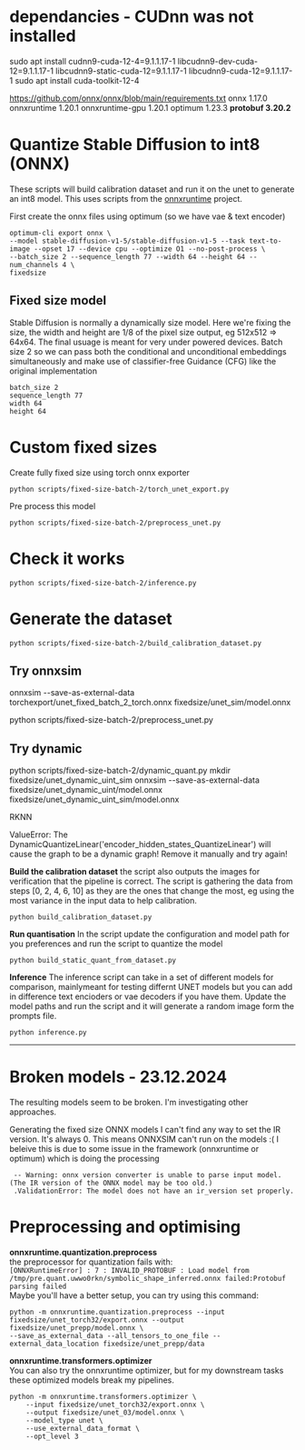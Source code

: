 # dependancies - CUDnn was not installed

sudo apt install cudnn9-cuda-12-4=9.1.1.17-1 libcudnn9-dev-cuda-12=9.1.1.17-1 libcudnn9-static-cuda-12=9.1.1.17-1 libcudnn9-cuda-12=9.1.1.17-1
sudo apt install cuda-toolkit-12-4

https://github.com/onnx/onnx/blob/main/requirements.txt
onnx                     1.17.0
onnxruntime              1.20.1
onnxruntime-gpu          1.20.1
optimum                  1.23.3
**protobuf                 3.20.2**

# Quantize Stable Diffusion to int8 (ONNX)
These scripts will build calibration dataset and run it on the unet to generate an int8 model.
This uses scripts from the [onnxruntime](https://github.com/microsoft/onnxruntime) project.

First create the onnx files using optimum (so we have vae & text encoder)
```
optimum-cli export onnx \
--model stable-diffusion-v1-5/stable-diffusion-v1-5 --task text-to-image --opset 17 --device cpu --optimize O1 --no-post-process \
--batch_size 2 --sequence_length 77 --width 64 --height 64 --num_channels 4 \
fixedsize
```
## Fixed size model
Stable Diffusion is normally a dynamically size model. Here we're fixing the size, the width and height are 1/8 of the pixel size output, eg 512x512 => 64x64. The final usuage is meant for very under powered devices. Batch size 2 so we can pass both the conditional and unconditional embeddings simultaneously and make use of classifier-free Guidance (CFG) like the original implementation  

```
batch_size 2   
sequence_length 77  
width 64  
height 64  
```
# Custom fixed sizes
Create fully fixed size using torch onnx exporter
```
python scripts/fixed-size-batch-2/torch_unet_export.py
```
Pre process this model

```
python scripts/fixed-size-batch-2/preprocess_unet.py
```
# Check it works
```
python scripts/fixed-size-batch-2/inference.py
```
# Generate the dataset
```
python scripts/fixed-size-batch-2/build_calibration_dataset.py
```


## Try onnxsim

onnxsim --save-as-external-data torchexport/unet_fixed_batch_2_torch.onnx fixedsize/unet_sim/model.onnx

python scripts/fixed-size-batch-2/preprocess_unet.py

## Try dynamic
python scripts/fixed-size-batch-2/dynamic_quant.py
mkdir fixedsize/unet_dynamic_uint_sim
onnxsim --save-as-external-data fixedsize/unet_dynamic_uint/model.onnx fixedsize/unet_dynamic_uint_sim/model.onnx


RKNN

ValueError: The DynamicQuantizeLinear('encoder_hidden_states_QuantizeLinear') will cause the graph to be a dynamic graph! Remove it manually and try again!






**Build the calibration dataset** the script also outputs the images for verification that the pipeline is correct.
The script is gathering the data from steps [0, 2, 4, 6, 10] as they are the ones that change the most, eg using the most variance in the input data to help calibration.
```
python build_calibration_dataset.py
```

**Run quantisation** In the script update the configuration and model path for you preferences and run the script to quantize the model

```
python build_static_quant_from_dataset.py
```

**Inference** The inference script can take in a set of different models for comparison, mainlymeant for testing differnt UNET models but you can add in difference text encioders or vae decoders if you have them. Update the model paths and run the script and it will generate a random image form the prompts file.
```
python inference.py
```
___

# Broken models - 23.12.2024
The resulting models seem to be broken. I'm investigating other approaches.


Generating the fixed size ONNX models I can't find any way to set the IR version. It's always 0. This means ONNXSIM can't run on the models :(
I beleive this is due to some issue in the framework (onnxruntime or optimum) which is doing the processing
```
 -- Warning: onnx version converter is unable to parse input model. (The IR version of the ONNX model may be too old.) 
 .ValidationError: The model does not have an ir_version set properly.
```


# Preprocessing and optimising

**onnxruntime.quantization.preprocess**  
the preprocessor for quantization fails with:  
`[ONNXRuntimeError] : 7 : INVALID_PROTOBUF : Load model from /tmp/pre.quant.uwwo0rkn/symbolic_shape_inferred.onnx failed:Protobuf parsing failed`  
Maybe you'll have a better setup, you can try using this command:
```
python -m onnxruntime.quantization.preprocess --input fixedsize/unet_torch32/export.onnx --output fixedsize/unet_prepp/model.onnx \
--save_as_external_data --all_tensors_to_one_file --external_data_location fixedsize/unet_prepp/data
```
**onnxruntime.transformers.optimizer**  
You can also try the onnxruntime optimizer, but for my downstream tasks these optimized models break my pipelines.
```
python -m onnxruntime.transformers.optimizer \
    --input fixedsize/unet_torch32/export.onnx \
    --output fixedsize/unet_03/model.onnx \
    --model_type unet \
    --use_external_data_format \
    --opt_level 3
```
